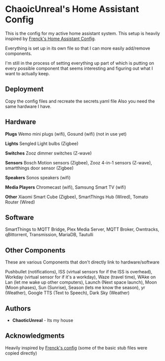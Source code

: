 # ChaoicUnreal's Home Assistant Config

This is the config for my active home assistant system.  This setup is heavily inspired by [Frenck's Home Assistant Config](https://github.com/frenck/home-assistant-config).

Everything is set up in its own file so that I can more easily add/remove components.

I'm still in the process of setting everything up part of which is putting on every possible component that seems interesting and figuring out what I want to actually keep.

## Deployment

Copy the config files and recreate the secrets.yaml file Also you need the same hardware I have.

## Hardware
   
<b>Plugs</b>
    Wemo mini plugs (wifi),
    Gosund (wifi) (not in use yet)

<b>Lights</b>
    Sengled Light bulbs (Zigbee)

<b>Switches</b>
    Zooz dimmer switches (Z-wave)

<b>Sensors</b>
   Bosch Motion sensors (Zigbee),
   Zooz 4-in-1 sensors (Z-wave),
   smartthings door sensor (Zigbee)

<b>Speakers</b>
   Sonos speakers (wifi)

<b>Media Players</b>
   Chromecast (wifi),
   Samsung Smart TV (wifi)

<b>Other</b>
   Xiaomi Smart Cube (Zigbee),
   SmartThings Hub (Wired),
   Tomato Router (Wired)

## Software
   SmartThings to MQTT Bridge,
   Plex Media Server,
   MQTT Broker,
   Owntracks,
   qBittorrent,
   Transmission,
   MariaDB,
   Tautulli
   
## Other Components
These are various Components that don't directly link to hardware/software

   Pushbullet (notifications),
   ISS (virtual sensors for if the ISS is overhead),
   Workday (virtual sensor for if it's a workday),
   Waze (travel time),
   WAke on Lan (let me wake up other computers),
   Launch (Next space launch),
   Moon (Moon phases),
   Sun (Sunrise),
   Season (lets me know the season),
   yr (Weather),
   Google TTS (Text to Speech),
   Dark Sky (Weather)


## Authors

* **ChaoticUnreal** - Its my house

## Acknowledgments

Heavily inspired by [Frenck's config](https://github.com/frenck/home-assistant-config)  (some of the basic stub files were copied directly)